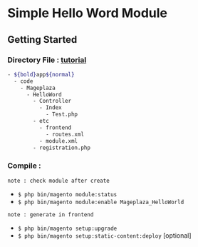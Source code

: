 # Simple Hello Word Module

## Getting Started

### Directory File : [tutorial](https://www.mageplaza.com/magento-2-module-development/)
```bash
- ${bold}app${normal}
  - code
    - Mageplaza
      - HelloWord
        - Controller
          - Index
            - Test.php
        - etc
          - frontend
            - routes.xml
          - module.xml
        - registration.php
```

### Compile :
`note : check module after create`
- `$ php bin/magento module:status` 
- `$ php bin/magento module:enable Mageplaza_HelloWorld`

`note : generate in frontend`
- `$ php bin/magento setup:upgrade`
- `$ php bin/magento setup:static-content:deploy` [optional]
